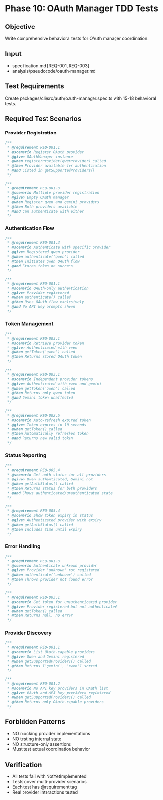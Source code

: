 # Phase 10: OAuth Manager TDD Tests

## Objective
Write comprehensive behavioral tests for OAuth manager coordination.

## Input
- specification.md [REQ-001, REQ-003]
- analysis/pseudocode/oauth-manager.md

## Test Requirements
Create packages/cli/src/auth/oauth-manager.spec.ts with 15-18 behavioral tests.

## Required Test Scenarios

### Provider Registration
```typescript
/**
 * @requirement REQ-001.1
 * @scenario Register OAuth provider
 * @given OAuthManager instance
 * @when registerProvider(qwenProvider) called
 * @then Provider available for authentication
 * @and Listed in getSupportedProviders()
 */

/**
 * @requirement REQ-001.3
 * @scenario Multiple provider registration
 * @given Empty OAuth manager
 * @when Register qwen and gemini providers
 * @then Both providers available
 * @and Can authenticate with either
 */
```

### Authentication Flow
```typescript
/**
 * @requirement REQ-001.3
 * @scenario Authenticate with specific provider
 * @given Registered qwen provider
 * @when authenticate('qwen') called
 * @then Initiates qwen OAuth flow
 * @and Stores token on success
 */

/**
 * @requirement REQ-001.1
 * @scenario OAuth-only authentication
 * @given Provider registered
 * @when authenticate() called
 * @then Uses OAuth flow exclusively
 * @and No API key prompts shown
 */
```

### Token Management
```typescript
/**
 * @requirement REQ-003.1
 * @scenario Retrieve provider token
 * @given Authenticated with qwen
 * @when getToken('qwen') called
 * @then Returns stored OAuth token
 */

/**
 * @requirement REQ-003.1
 * @scenario Independent provider tokens
 * @given Authenticated with qwen and gemini
 * @when getToken('qwen') called
 * @then Returns only qwen token
 * @and Gemini token unaffected
 */

/**
 * @requirement REQ-002.5
 * @scenario Auto-refresh expired token
 * @given Token expires in 10 seconds
 * @when getToken() called
 * @then Automatically refreshes token
 * @and Returns new valid token
 */
```

### Status Reporting
```typescript
/**
 * @requirement REQ-005.4
 * @scenario Get auth status for all providers
 * @given Qwen authenticated, Gemini not
 * @when getAuthStatus() called
 * @then Returns status for both providers
 * @and Shows authenticated/unauthenticated state
 */

/**
 * @requirement REQ-005.4
 * @scenario Show token expiry in status
 * @given Authenticated provider with expiry
 * @when getAuthStatus() called
 * @then Includes time until expiry
 */
```

### Error Handling
```typescript
/**
 * @requirement REQ-001.3
 * @scenario Authenticate unknown provider
 * @given Provider 'unknown' not registered
 * @when authenticate('unknown') called
 * @then Throws provider not found error
 */

/**
 * @requirement REQ-003.1
 * @scenario Get token for unauthenticated provider
 * @given Provider registered but not authenticated
 * @when getToken() called
 * @then Returns null, no error
 */
```

### Provider Discovery
```typescript
/**
 * @requirement REQ-001.1
 * @scenario List OAuth-capable providers
 * @given Qwen and Gemini registered
 * @when getSupportedProviders() called
 * @then Returns ['gemini', 'qwen'] sorted
 */

/**
 * @requirement REQ-001.2
 * @scenario No API key providers in OAuth list
 * @given OAuth and API key providers registered
 * @when getSupportedProviders() called
 * @then Returns only OAuth-capable providers
 */
```

## Forbidden Patterns
- NO mocking provider implementations
- NO testing internal state
- NO structure-only assertions
- Must test actual coordination behavior

## Verification
- All tests fail with NotYetImplemented
- Tests cover multi-provider scenarios
- Each test has @requirement tag
- Real provider interactions tested
